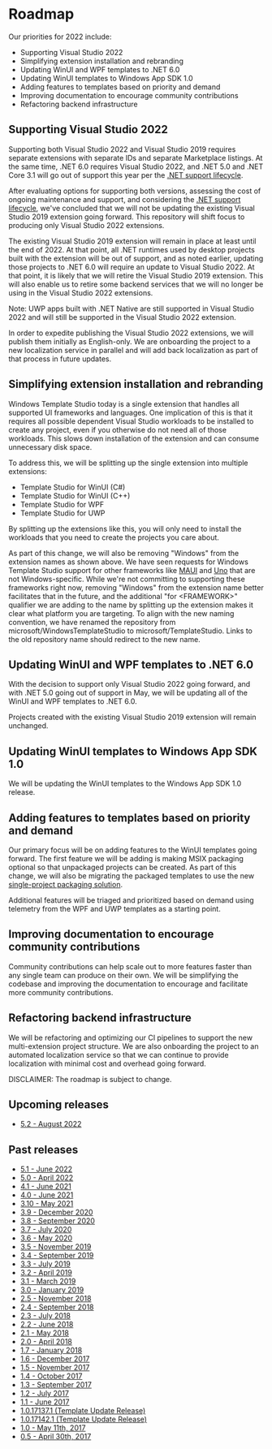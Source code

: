 # Roadmap

Our priorities for 2022 include:

* Supporting Visual Studio 2022
* Simplifying extension installation and rebranding
* Updating WinUI and WPF templates to .NET 6.0
* Updating WinUI templates to Windows App SDK 1.0
* Adding features to templates based on priority and demand
* Improving documentation to encourage community contributions
* Refactoring backend infrastructure

## Supporting Visual Studio 2022

Supporting both Visual Studio 2022 and Visual Studio 2019 requires separate extensions with separate IDs and separate Marketplace listings. At the same time, .NET 6.0 requires Visual Studio 2022, and .NET 5.0 and .NET Core 3.1 will go out of support this year per the [.NET support lifecycle](https://github.com/dotnet/core/blob/main/releases.md#supported-net-versions).

After evaluating options for supporting both versions, assessing the cost of ongoing maintenance and support, and considering the [.NET support lifecycle](https://github.com/dotnet/core/blob/main/releases.md#supported-net-versions), we've concluded that we will not be updating the existing Visual Studio 2019 extension going forward. This repository will shift focus to producing only Visual Studio 2022 extensions.

The existing Visual Studio 2019 extension will remain in place at least until the end of 2022. At that point, all .NET runtimes used by desktop projects built with the extension will be out of support, and as noted earlier, updating those projects to .NET 6.0 will require an update to Visual Studio 2022. At that point, it is likely that we will retire the Visual Studio 2019 extension. This will also enable us to retire some backend services that we will no longer be using in the Visual Studio 2022 extensions.

Note: UWP apps built with .NET Native are still supported in Visual Studio 2022 and will still be supported in the Visual Studio 2022 extension.

In order to expedite publishing the Visual Studio 2022 extensions, we will publish them initially as English-only. We are onboarding the project to a new localization service in parallel and will add back localization as part of that process in future updates.

## Simplifying extension installation and rebranding

Windows Template Studio today is a single extension that handles all supported UI frameworks and languages. One implication of this is that it requires all possible dependent Visual Studio workloads to be installed to create any project, even if you otherwise do not need all of those workloads. This slows down installation of the extension and can consume unnecessary disk space.

To address this, we will be splitting up the single extension into multiple extensions:

* Template Studio for WinUI (C#)
* Template Studio for WinUI (C++)
* Template Studio for WPF
* Template Studio for UWP

By splitting up the extensions like this, you will only need to install the workloads that you need to create the projects you care about.

As part of this change, we will also be removing "Windows" from the extension names as shown above. We have seen requests for Windows Template Studio support for other frameworks like [MAUI](https://github.com/microsoft/TemplateStudio/issues/4117) and [Uno](https://github.com/microsoft/TemplateStudio/issues/2658) that are not Windows-specific. While we're not committing to supporting these frameworks right now, removing "Windows" from the extension name better facilitates that in the future, and the additional "for &lt;FRAMEWORK&gt;" qualifier we are adding to the name by splitting up the extension makes it clear what platform you are targeting. To align with the new naming convention, we have renamed the repository from microsoft/WindowsTemplateStudio to microsoft/TemplateStudio. Links to the old repository name should redirect to the new name.

## Updating WinUI and WPF templates to .NET 6.0

With the decision to support only Visual Studio 2022 going forward, and with .NET 5.0 going out of support in May, we will be updating all of the WinUI and WPF templates to .NET 6.0.

Projects created with the existing Visual Studio 2019 extension will remain unchanged.

## Updating WinUI templates to Windows App SDK 1.0

We will be updating the WinUI templates to the Windows App SDK 1.0 release.

## Adding features to templates based on priority and demand

Our primary focus will be on adding features to the WinUI templates going forward. The first feature we will be adding is making MSIX packaging optional so that unpackaged projects can be created. As part of this change, we will also be migrating the packaged templates to use the new [single-project packaging solution](https://docs.microsoft.com/en-us/windows/apps/windows-app-sdk/single-project-msix?tabs=csharp).

Additional features will be triaged and prioritized based on demand using telemetry from the WPF and UWP templates as a starting point.

## Improving documentation to encourage community contributions

Community contributions can help scale out to more features faster than any single team can produce on their own. We will be simplifying the codebase and improving the documentation to encourage and facilitate more community contributions.

## Refactoring backend infrastructure

We will be refactoring and optimizing our CI pipelines to support the new multi-extension project structure. We are also onboarding the project to an automated localization service so that we can continue to provide localization with minimal cost and overhead going forward.

DISCLAIMER: The roadmap is subject to change.

## Upcoming releases
- [5.2 - August 2022](https://github.com/microsoft/TemplateStudio/milestone/35)

## Past releases
- [5.1 - June 2022](https://github.com/microsoft/TemplateStudio/releases/tag/v5.1)
- [5.0 - April 2022](https://github.com/microsoft/TemplateStudio/releases/tag/v5.0)
- [4.1 - June 2021](https://github.com/microsoft/TemplateStudio/milestone/32)
- [4.0 - June 2021](https://github.com/microsoft/TemplateStudio/milestone/31)
- [3.10 - May 2021](https://github.com/microsoft/TemplateStudio/issues?q=is%3Aissue+milestone%3A3.10)
- [3.9 - December 2020](https://github.com/microsoft/TemplateStudio/issues?utf8=%E2%9C%93&q=is%3Aissue+milestone%3A3.9)
- [3.8 - September 2020](https://github.com/microsoft/TemplateStudio/issues?utf8=%E2%9C%93&q=is%3Aissue+milestone%3A3.8)
- [3.7 - July 2020](https://github.com/microsoft/TemplateStudio/issues?utf8=%E2%9C%93&q=is%3Aissue+milestone%3A3.7)
- [3.6 - May 2020](https://github.com/microsoft/TemplateStudio/issues?utf8=%E2%9C%93&q=is%3Aissue+milestone%3A3.6)
- [3.5 - November 2019](https://github.com/microsoft/TemplateStudio/issues?utf8=%E2%9C%93&q=is%3Aissue+milestone%3A3.5)
- [3.4 - September 2019](https://github.com/microsoft/TemplateStudio/issues?utf8=%E2%9C%93&q=is%3Aissue+milestone%3A%22Hotfix+3.4%22)
- [3.3 - July 2019](https://github.com/microsoft/TemplateStudio/issues?utf8=%E2%9C%93&q=is%3Aissue+milestone%3A3.3)
- [3.2 - April 2019](https://github.com/microsoft/TemplateStudio/issues?utf8=%E2%9C%93&q=is%3Aissue+milestone%3A3.2)
- [3.1 - March 2019](https://github.com/microsoft/TemplateStudio/issues?utf8=%E2%9C%93&q=is%3Aissue+milestone%3A3.1)
- [3.0 - January 2019](https://github.com/microsoft/TemplateStudio/issues?utf8=%E2%9C%93&q=is%3Aissue+milestone%3A3.0)
- [2.5 - November 2018](https://github.com/microsoft/TemplateStudio/issues?utf8=%E2%9C%93&q=is%3Aissue+milestone%3A2.5)
- [2.4 - September 2018](https://github.com/microsoft/TemplateStudio/issues?utf8=%E2%9C%93&q=is%3Aissue+milestone%3A2.4)
- [2.3 - July 2018](https://github.com/microsoft/TemplateStudio/issues?utf8=%E2%9C%93&q=is%3Aissue+milestone%3A2.3)
- [2.2 - June 2018](https://github.com/microsoft/TemplateStudio/issues?utf8=%E2%9C%93&q=is%3Aissue+milestone%3A2.2)
- [2.1 - May 2018](https://github.com/microsoft/TemplateStudio/issues?utf8=%E2%9C%93&q=is%3Aissue+milestone%3A2.1)
- [2.0 - April 2018](https://github.com/microsoft/TemplateStudio/issues?utf8=%E2%9C%93&q=is%3Aissue+milestone%3A2.0)
- [1.7 - January 2018](https://github.com/microsoft/TemplateStudio/issues?utf8=%E2%9C%93&q=is%3Aissue+milestone%3A1.7)
- [1.6 - December 2017](https://github.com/microsoft/TemplateStudio/issues?utf8=%E2%9C%93&q=is%3Aissue+milestone%3A1.6)
- [1.5 - November 2017](https://github.com/microsoft/TemplateStudio/issues?utf8=%E2%9C%93&q=is%3Aissue+milestone%3A1.5)
- [1.4 - October 2017](https://github.com/microsoft/TemplateStudio/issues?utf8=%E2%9C%93&q=is%3Aissue+milestone%3A1.4)
- [1.3 - September 2017](https://github.com/microsoft/TemplateStudio/issues?utf8=%E2%9C%93&q=is%3Aissue+milestone%3A1.3)
- [1.2 - July 2017](https://github.com/microsoft/TemplateStudio/issues?utf8=%E2%9C%93&q=is%3Aissue%20milestone%3A1.2)
- [1.1 - June 2017](https://github.com/microsoft/TemplateStudio/issues?utf8=%E2%9C%93&q=is%3Aissue%20milestone%3A1.1)
- [1.0.17137.1 (Template Update Release)](https://github.com/microsoft/TemplateStudio/issues?utf8=%E2%9C%93&q=is%3Aissue+milestone%3A%221.01+-+Critical+Bug+Fixes%22)
- [1.0.17142.1 (Template Update Release)](https://github.com/microsoft/TemplateStudio/issuesutf8=%E2%9C%93&?q=is%3Aissue+milestone%3A%221.01+-+Critical+Bug+Fixes%22)
- [1.0 - May 11th, 2017](https://github.com/microsoft/TemplateStudio/issues?utf8=%E2%9C%93&q=is%3Aissue+milestone%3A1.0)
- [0.5 - April 30th, 2017](https://github.com/microsoft/TemplateStudio/issues?utf8=%E2%9C%93&q=is%3Aissue+milestone%3A0.5)
